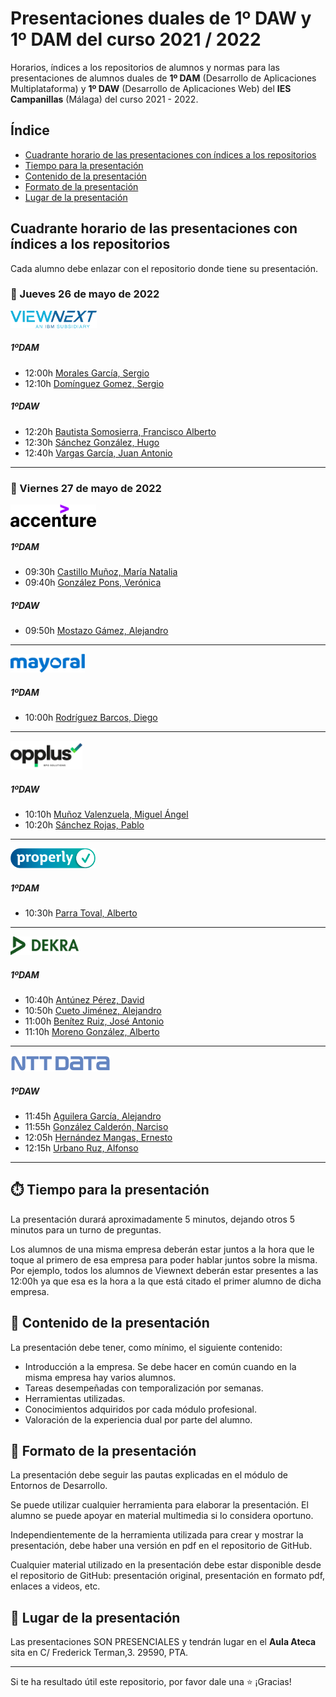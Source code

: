 # Presentaciones duales de 1º DAW y 1º DAM del curso 2021 / 2022

Horarios, índices a los repositorios de alumnos y normas para las presentaciones de alumnos duales de **1º DAM** (Desarrollo de Aplicaciones Multiplataforma) y **1º DAW** (Desarrollo de Aplicaciones Web) del **IES Campanillas** (Málaga) del curso 2021 - 2022.

## Índice

* [Cuadrante horario de las presentaciones con índices a los repositorios](#cuadrante-horario-de-las-presentaciones-con-índices-a-los-repositorios)
* [Tiempo para la presentación](#tiempo-para-la-presentación)
* [Contenido de la presentación](#contenido-de-la-presentación)
* [Formato de la presentación](#formato-de-la-presentación)
* [Lugar de la presentación](#lugar-de-la-presentación)

## Cuadrante horario de las presentaciones con índices a los repositorios

Cada alumno debe enlazar con el repositorio donde tiene su presentación.

### :calendar: Jueves 26 de mayo de 2022

<img height="28px" src="viewnext.png">

##### 1ºDAM

* 12:00h [Morales García, Sergio](https://github.com/sergiomoralesgarcia/dual_ViewNext)
* 12:10h [Domínguez Gomez, Sergio]()

##### 1ºDAW

* 12:20h [Bautista Somosierra, Francisco Alberto]()
* 12:30h [Sánchez González, Hugo]()
* 12:40h [Vargas García, Juan Antonio]()

<hr>

### :calendar: Viernes 27 de mayo de 2022

<img height="36px" src="accenture.svg">

##### 1ºDAM

* 09:30h [Castillo Muñoz, María Natalia]()
* 09:40h [González Pons, Verónica]()

##### 1ºDAW

* 09:50h [Mostazo Gámez, Alejandro]()

<hr>

<img height="30px" src="mayoral.svg">

##### 1ºDAM

* 10:00h [Rodríguez Barcos, Diego]()

<hr>

<img height="46px" src="opplus.png">

##### 1ºDAW

* 10:10h [Muñoz Valenzuela, Miguel Ángel]()
* 10:20h [Sánchez Rojas, Pablo]()

<hr>

<img height="32px" src="properly.png">

##### 1ºDAM

* 10:30h [Parra Toval, Alberto]()

<hr>

<img height="30px" src="dekra.svg">

##### 1ºDAM

* 10:40h [Antúnez Pérez, David]()
* 10:50h [Cueto Jiménez, Alejandro]()
* 11:00h [Benítez Ruiz, José Antonio]()
* 11:10h [Moreno González, Alberto]()

<hr>

<img height="26px" src="nttdata.png">

##### 1ºDAW

* 11:45h [Aguilera García, Alejandro]()
* 11:55h [González Calderón, Narciso]()
* 12:05h [Hernández Mangas, Ernesto]()
* 12:15h [Urbano Ruz, Alfonso]()

<hr>

## :stopwatch: Tiempo para la presentación

La presentación durará aproximadamente 5 minutos, dejando otros 5 minutos para un turno de preguntas.

Los alumnos de una misma empresa deberán estar juntos a la hora que le toque al primero de esa empresa para poder hablar juntos sobre la misma. Por ejemplo, todos los alumnos de Viewnext deberán estar presentes a las 12:00h ya que esa es la hora a la que está citado el primer alumno de dicha empresa.

## :open_file_folder: Contenido de la presentación

La presentación debe tener, como mínimo, el siguiente contenido:

* Introducción a la empresa. Se debe hacer en común cuando en la misma empresa hay varios alumnos.
* Tareas desempeñadas con temporalización por semanas.
* Herramientas utilizadas.
* Conocimientos adquiridos por cada módulo profesional.
* Valoración de la experiencia dual por parte del alumno.

## :bookmark_tabs: Formato de la presentación
La presentación debe seguir las pautas explicadas en el módulo de Entornos de Desarrollo.

Se puede utilizar cualquier herramienta para elaborar la presentación. El alumno se puede apoyar en material multimedia si lo considera oportuno.

Independientemente de la herramienta utilizada para crear y mostrar la presentación, debe haber una versión en pdf en el repositorio de GitHub.

Cualquier material utilizado en la presentación debe estar disponible desde el repositorio de GitHub: presentación original, presentación en formato pdf, enlaces a videos, etc.

## :school: Lugar de la presentación

Las presentaciones SON PRESENCIALES y tendrán lugar en el **Aula Ateca** sita en C/ Frederick Terman,3. 29590, PTA.

<hr>

Si te ha resultado útil este repositorio, por favor dale una :star: ¡Gracias!


